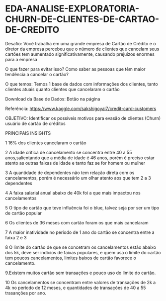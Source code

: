 # EDA-ANALISE-EXPLORATORIA-CHURN-DE-CLIENTES-DE-CARTAO-DE-CREDITO
Desafio: Você trabalha em uma grande empresa de Cartão de Crédito e o diretor da empresa percebeu que o número de clientes que cancelam seus cartões tem aumentado significativamente, causando prejuízos enormes para a empresa

O que fazer para evitar isso? Como saber as pessoas que têm maior tendência a cancelar o cartão?

O que temos: Temos 1 base de dados com informações dos clientes, tanto clientes atuais quanto clientes que cancelaram o cartão

Download da Base de Dados: Botão na página

Referência: https://www.kaggle.com/sakshigoyal7/credit-card-customers

OBJETIVO:
Identificar os possíveis motivos para evasão de clientes (Churn) usuário de cartão de créditos

PRINCIPAIS INSIGHTS

1 16% dos clientes cancelaram o cartão

2 A idade crítica de cancelamento se concentra entre 40 a 55 anos,salientando que a média de idade é 46 anos, porém é preciso estar atento as outras faixas de idade e tanto faz se for homem ou mulher

3 A quantidade de dependentes não tem relação direta com os cancelamentos, porém é necessário um olhar atento aos que tem 2 a 3 dependentes

4 A faixa salarial anual abaixo de 40k foi a que mais impactou nos cancelamentos

5 O tipo de cartão que teve influência foi o blue, talvez seja por ser um tipo de cartão popular

6 Os clientes de 36 meses com cartão foram os que mais cancelaram

7 A maior inatividade no período de 1 ano do cartão se concentra entre a faixa 2 e 3

8 O limite do cartão de que se concetram os cancelamentos estão abaixo dos 5k, deve ser indícios de faixas populares, e quem usa o limite do cartão tem poucos cancelamentos, limites baixos de cartão favorece o cancelamento.

9.Existem muitos cartão sem transações e pouco uso do limite do cartão.

10 Os cancelamentos se concentram entre valores de transações de 2k a 4k no período de 12 meses, e quantidades de transações de 40 a 55 trasanções por ano.
